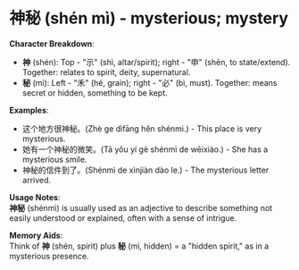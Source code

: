 # **神秘 (shén mì) - mysterious; mystery**

**Character Breakdown**:  
- **神** (shén): Top - "示" (shì, altar/spirit); right - "申" (shēn, to state/extend). Together: relates to spirit, deity, supernatural.  
- **秘** (mì): Left - "禾" (hé, grain); right - "必" (bì, must). Together: means secret or hidden, something to be kept.

**Examples**:  
- 这个地方很神秘。(Zhè ge dìfāng hěn shénmì.) - This place is very mysterious.  
- 她有一个神秘的微笑。(Tā yǒu yí gè shénmì de wēixiào.) - She has a mysterious smile.  
- 神秘的信件到了。(Shénmì de xìnjiàn dào le.) - The mysterious letter arrived.

**Usage Notes**:  
**神秘** (shénmì) is usually used as an adjective to describe something not easily understood or explained, often with a sense of intrigue.

**Memory Aids**:  
Think of **神** (shén, spirit) plus **秘** (mì, hidden) = a "hidden spirit," as in a mysterious presence.